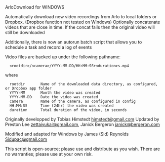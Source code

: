 ArloDownload for WINDOWS

Automatically download new video recordings from Arlo to local folders or Dropbox.  (Dropbox function not tested on Windows)
Optionally concatenate videos that are close in time. If the concat fails then the original video will still be downloaded

Additionally, there is now an autorun batch script that allows you to schedule a task and record a log of events

Video files are backed up under the following pathname:

      <rootdir>/<camera>/YYYY-MM-DD/HH:MM:SS+<duration>s.mp4

where

      rootdir       Name of the downloaded data directory, as configured, or Dropbox app folder
      YYYY-MM       Month the video was created
      YYYY-MM-DD    Date the video was created
      camera        Name of the camera, as configured in config
      HH:MM:SS      Time (24hr) the video was created
      duration      Total duration of the video, in seconds



Originally developped by Tobias Himstedt <himstedt@gmail.com>
Updated by Preston Lee <zettaiyukai@gmail.com>, Janick Bergeron <janick@bergeron.com>

Modified and adapted for Windows by James (Sid) Reynolds <Sidupac@gmail.com>

This script is open-source; please use and distribute as you wish.
There are no warranties; please use at your own risk.
